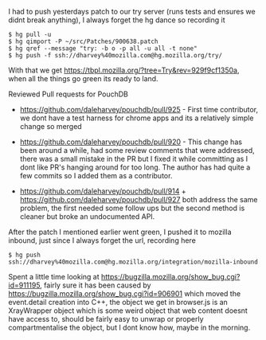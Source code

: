 I had to push yesterdays patch to our try server (runs tests and ensures we didnt break anything), I always forget the hg dance so recording it

    $ hg pull -u 
    $ hg qimport -P ~/src/Patches/900638.patch
    $ hg qref --message "try: -b o -p all -u all -t none"
    $ hg push -f ssh://dharvey%40mozilla.com@hg.mozilla.org/try/

With that we get https://tbpl.mozilla.org/?tree=Try&rev=929f9cf1350a, when all the things go green its ready to land.

Reviewed Pull requests for PouchDB

 * https://github.com/daleharvey/pouchdb/pull/925 - First time contributor, we dont have a test harness for chrome apps and its a relatively simple change so merged

 * https://github.com/daleharvey/pouchdb/pull/920 - This change has been around a while, had some review comments that were addressed, there was a small mistake in the PR but I fixed it while committing as I dont like PR's hanging around for too long. The author has had quite a few commits so I added them as a contributor.

 * https://github.com/daleharvey/pouchdb/pull/914 + https://github.com/daleharvey/pouchdb/pull/927 both address the same problem, the first needed some follow ups but the second method is cleaner but broke an undocumented API.

After the patch I mentioned earlier went green, I pushed it to mozilla inbound, just since I always forget the url, recording here

    $ hg push ssh://dharvey%40mozilla.com@hg.mozilla.org/integration/mozilla-inbound

Spent a little time looking at https://bugzilla.mozilla.org/show_bug.cgi?id=911195, fairly sure it has been caused by https://bugzilla.mozilla.org/show_bug.cgi?id=906901 which moved the event.detail creation into C++, the object we get in browser.js is an XrayWrapper object which is some weird object that web content doesnt have access to, should be fairly easy to unwrap or properly compartmentalise the object, but I dont know how, maybe in the morning.